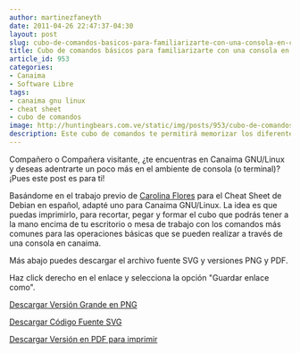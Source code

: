 ```yaml
---
author: martinezfaneyth
date: 2011-04-26 22:47:37-04:30
layout: post
slug: cubo-de-comandos-basicos-para-familiarizarte-con-una-consola-en-canaima-gnulinux
title: Cubo de comandos básicos para familiarizarte con una consola en Canaima GNU/Linux
article_id: 953
categories:
- Canaima
- Software Libre
tags:
- canaima gnu linux
- cheat sheet
- cubo de comandos
image: http://huntingbears.com.ve/static/img/posts/953/cubo-de-comandos-basicos-para-familiarizarte-con-una-consola-en-canaima-gnulinux__2.jpg
description: Este cubo de comandos te permitirá memorizar los diferentes comandos que puedes utilizar en consola.
---
```


Compañero o Compañera visitante, ¿te encuentras en Canaima GNU/Linux y deseas adentrarte un poco más en el ambiente de consola (o terminal)? ¡Pues este post es para ti!

Basándome en el trabajo previo de [Carolina Flores](http://piensalibre.net/tics/?p=1104) para el Cheat Sheet de Debian en español, adapté uno para Canaima GNU/Linux. La idea es que puedas imprimirlo, para recortar, pegar y formar el cubo que podrás tener a la mano encima de tu escritorio o mesa de trabajo con los comandos más comunes para las operaciones básicas que se pueden realizar a través de una consola en canaima.

Más abajo puedes descargar el archivo fuente SVG y versiones PNG y PDF.

<span class="figure figure-100" data-figure-src="http://huntingbears.com.ve/static/img/posts/953/cubo-de-comandos-basicos-para-familiarizarte-con-una-consola-en-canaima-gnulinux__3.jpg" data-figure-href="http://huntingbears.com.ve/static/img/posts/953/cubo-de-comandos-basicos-para-familiarizarte-con-una-consola-en-canaima-gnulinux__3.jpg"></span>

Haz click derecho en el enlace y selecciona la opción "Guardar enlace como".

[Descargar Versión Grande en PNG](http://huntingbears.com.ve/static/img/posts/953/cubo-de-comandos-basicos-para-familiarizarte-con-una-consola-en-canaima-gnulinux__1.jpg)

[Descargar Código Fuente SVG](http://dl.dropboxusercontent.com/u/16329841/canaima-cubo.svg)

[Descargar Versión en PDF para imprimir](http://dl.dropboxusercontent.com/u/16329841/canaima-cubo.pdf)
